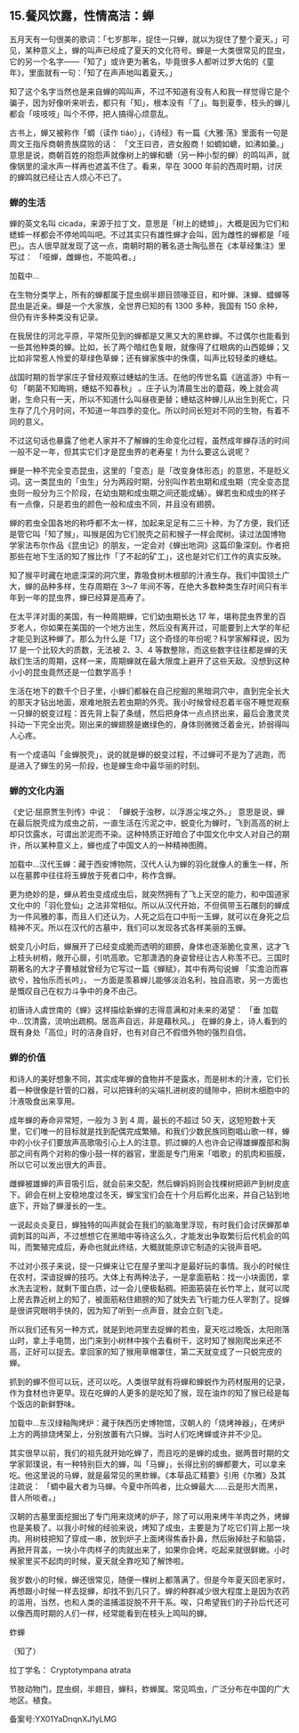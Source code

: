 ## 15.餐风饮露，性情高洁：蝉
五月天有一句很美的歌词：「七岁那年，捉住一只蝉，就以为捉住了整个夏天。」可见，某种意义上，蝉的叫声已经成了夏天的文化符号。蝉是一大类很常见的昆虫，它的另一个名字——「知了」或许更为著名，毕竟很多人都听过罗大佑的《童年》，里面就有一句：「知了在声声地叫着夏天。」



知了这个名字当然也是来自蝉的鸣叫声，不过不知道有没有人和我一样觉得它是个骗子，因为好像听来听去，都只有「知」，根本没有「了」。每到夏季，枝头的蝉儿都会「吱吱吱」叫个不停，把人搞得心烦意乱。



  




古书上，蝉又被称作「蜩（读作 tiáo）」，《诗经》有一篇《大雅·荡》里面有一句是周文王指斥商朝贵族腐败的话：
 「文王曰咨，咨女殷商！如蜩如螗，如沸如羹。」
 意思是说，商朝百姓的抱怨声就像树上的蝉和螗（另一种小型的蝉）的鸣叫声，就像锅里的滚水声一样再也遮盖不住了。看来，早在 3000 年前的西周时期，讨厌的蝉鸣就已经让古人烦心不已了。



### 蝉的生活


蝉的英文名叫 cicada，来源于拉丁文，意思是「树上的蟋蟀」，大概是因为它们和蟋蟀一样都会不停地鸣叫吧。不过其实只有雄性蝉才会叫，因为雌性的蝉都是「哑巴」。古人很早就发现了这一点，南朝时期的著名道士陶弘景在《本草经集注》里写过：
 「哑蝉，雌蝉也，不能鸣者。」
 



![]()加载中...

在生物分类学上，所有的蝉都属于昆虫纲半翅目颈喙亚目，和叶蝉、沫蝉、蜡蝉等昆虫是近亲。蝉是一个大家族，全世界已知的有 1300 多种，我国有 150 余种，但仍有许多种类没有记录。



在我居住的河北平原，平常所见到的蝉都是又黑又大的黑蚱蝉。不过偶尔也能看到一些其他种类的蝉。比如，长了两个暗红色复眼，就像得了红眼病的山西姬蝉；又比如非常惹人怜爱的草绿色草蝉；还有蝉家族中的侏儒，叫声比较轻柔的蟪蛄。



战国时期的哲学家庄子曾经观察过蟪蛄的生活。在他的传世名篇《逍遥游》中有一句
 「朝菌不知晦朔，蟪蛄不知春秋」
 。庄子认为清晨生出的蘑菇，晚上就会凋谢，生命只有一天，所以不知道什么叫昼夜更替；蟪蛄这种蝉儿从出生到死亡，只生存了几个月时间，不知道一年四季的变化。所以时间长短对不同的生物，有着不同的意义。



不过这句话也暴露了他老人家并不了解蝉的生命变化过程，虽然成年蝉存活的时间一般不足一年，但其实它们才是昆虫界的老寿星！为什么要这么说呢？



  




蝉是一种不完全变态昆虫，这里的「变态」是「改变身体形态」的意思，不是贬义词。这一类昆虫的「虫生」分为两段时期，分别叫作若虫期和成虫期（完全变态昆虫则一般分为三个阶段，在幼虫期和成虫期之间还能成蛹）。蝉若虫和成虫的样子有一点像，只是若虫的颜色一般和成虫不同，并且没有翅膀。



蝉的若虫全国各地的称呼都不太一样，加起来足足有二三十种，为了方便，我们还是管它叫「知了猴」，叫猴是因为它们脱壳之前和猴子一样会爬树。读过法国博物学家法布尔作品《昆虫记》的朋友，一定会对《蝉出地洞》这篇印象深刻。作者把那些在地下生活的知了猴比作「了不起的矿工」，这也是对它们工作的真实反映。



知了猴平时藏在地底深深的洞穴里，靠吸食树木根部的汁液生存。我们中国领土广大，蝉的品种多样，生存周期在 3～7 年间不等，在绝大多数种类生存时间只有半年到一年的昆虫界，蝉已经算是高寿了。



在太平洋对面的美国，有一种周期蝉，它们幼虫期长达 17 年，堪称昆虫界里的百岁老人，你如果在美国的一个地方出生，然后没有离开过，可能要到上大学的年纪才能见到这种蝉了。那么为什么是「17」这个奇怪的年份呢？科学家解释说，因为 17 是一个比较大的质数，无法被 2、3、4 等数整除，而这些数字往往都是蝉的天敌们生活的周期，这样一来，周期蝉就在最大限度上避开了这些天敌。没想到这种小小的昆虫竟然还是一位数学高手！



生活在地下的数千个日子里，小蝉们都躲在自己挖掘的黑暗洞穴中，直到完全长大的那天才钻出地面，艰难地脱去若虫期的外壳。我小时候曾经忍着半宿不睡觉观察一只蝉的蜕变过程：首先背上裂了条缝，然后把身体一点点挤出来，最后会激灵灵抖动一下完全出壳。刚出来的蝉翅膀是嫩绿色的，身体则微微泛着金光，娇弱得叫人心疼。



有一个成语叫「金蝉脱壳」，说的就是蝉的蜕变过程，不过蝉可不是为了逃跑，而是进入了蝉生的另一阶段，也是蝉生命中最华丽的时刻。



### 蝉的文化内涵


《史记·屈原贾生列传》中说：
 「蝉蜕于浊秽，以浮游尘埃之外。」
 意思是说，蝉在最后脱壳成为成虫之前，一直生活在污泥之中，蜕变化为蝉时，飞到高高的树上却只饮露水，可谓出淤泥而不染。这种特质正好暗合了中国文化中文人对自己的期许，所以某种意义上，蝉也成了中国文人的一种精神图腾。



![]()加载中...汉代玉蝉：藏于西安博物院，汉代人认为蝉的羽化就像人的重生一样，所以在墓葬中往往将玉蝉放于死者口中，称作含蝉。
 



更为绝妙的是，蝉从若虫变成成虫后，就突然拥有了飞上天空的能力，和中国道家文化中的「羽化登仙」之法非常相似。所以从汉代开始，不但佩带玉石雕刻的蝉成为一件风雅的事，而且人们还认为，人死之后在口中衔一玉蝉，就可以在身死之后精神不灭。所以在汉代的古墓中，我们可以发现各式各样美丽的玉蝉。



蜕变几小时后，蝉展开了已经变成脆而透明的翅膀，身体也逐渐脆化变黑，这才飞上枝头树梢，敞开心扉，引吭高歌。它那潇洒的身姿曾经让古人称羡不已。三国时期著名的大才子曹植就曾经为它写过一篇《蝉赋》，其中有两句说蝉
 「实澹泊而寡欲兮，独怡乐而长吟」，
 一方面是羡慕蝉儿能够淡泊名利，独自高歌，另一方面也是慨叹自己在权力斗争中的身不由己。



初唐诗人虞世南的《蝉》这样描绘新蝉的志得意满和对未来的渴望：
 「垂
 ![]()加载中...饮清露，流响出疏桐。居高声自远，非是藉秋风。」
 在蝉的身上，诗人看到的既有身处「高位」时的洁身自好，也有对自己不假借外物的强烈自信。



### 蝉的价值


和诗人的美好想象不同，其实成年蝉的食物并不是露水，而是树木的汁液，它们长着一种很像是针管的口器，可以把锋利的尖端扎进树皮的缝隙中，把树木细胞中的汁液吸食出来享用。



成年蝉的寿命非常短，一般为 3 到 4 周，最长的不超过 50 天，这短短数十天里，它们唯一的目标就是找到配偶完成繁殖。和我们少数民族同胞唱山歌一样，蝉中的小伙子们要放声高歌吸引心上人的注意。抓过蝉的人也许会记得雄蝉腹部和胸部之间有两个对称的像小鼓一样的器官，里面是专门用来「唱歌」的肌肉和振膜，所以它可以发出很大的声音。



雌蝉被雄蝉的声音吸引后，就会前来交配，然后蝉妈妈则会找棵树把卵产到树皮底下。卵会在树上安稳地度过冬天，蝉宝宝们会在十个月后孵化出来，并自己钻到地底下，开始了蝉漫长的一生。



一说起炎炎夏日，蝉独特的叫声就会在我们的脑海里浮现，有时我们会讨厌蝉那单调刺耳的叫声，不过想想它在黑暗中等待这么久，才能发出争取繁衍后代机会的鸣叫，而繁殖完成后，寿命也就此终结，大概就能原谅它制造的尖锐声音吧。



不过对小孩子来说，捉一只蝉来让它在屋子里叫才是最好玩的事情。我小的时候住在农村，深谙捉蝉的技巧。大体上有两种法子，一是拿面筋粘：找一小块面团，拿水洗去淀粉，就剩下蛋白质，过一会儿便极黏稠。把面筋装在长竹竿上，就可以爬上房去靠近树上的知了，被面筋粘住翅膀的知了就失去飞行能力任人宰割了。捉蝉是很讲究眼明手快的，因为知了听到一点声音，就会立刻飞走。



所以我们还有另一种方式，就是到地洞里去捉蝉的若虫，夏天吃过晚饭，太阳刚落山时，拿上手电筒，出门来到小树林中挨个去看树干，这时知了猴刚爬出来还不高，正好可以捉去。拿回家的知了猴用草帽罩住，第二天就变成了一只蜕完皮的蝉。



抓到的蝉不但可以玩，还可以吃。人类很早就有将蝉和蝉蜕作为药材服用的记录，作为食材也许更早。现在吃蝉的人更多的是吃知了猴，现在油炸的知了猴已经是每个饭店的新鲜野味。



![]()加载中...东汉绿釉陶烤炉：藏于陕西历史博物馆，汉朝人的「烧烤神器」，在烤炉上方的两排烧烤架上，分别放置有六只蝉。当时人们吃烤蝉或许并不少见。
 



其实很早以前，我们的祖先就开始吃蝉了，而且吃的是蝉的成虫。据两晋时期的文学家郭璞说，有一种特别巨大的蝉，叫「马蝉」，长得比别的蝉都要大，可以拿来吃。他这里说的马蝉，就是最常见的黑蚱蝉。《本草品汇精要》引用《尔雅》及其注疏说：
 「蜩中最大者为马蝉。今夏中所鸣者，比众蝉最大……云是形大而黑，昔人所啖者。」
 



汉朝的古墓里面挖掘出了专门用来烧烤的炉子，除了可以用来烤牛羊肉之外，烤蝉也是美极了。以我小时候的经验来说，烤知了成虫，主要是为了吃它们背上那一块肉。用树枝把知了穿成一串，放到炉子上面烤得焦香扑鼻，然后揪掉肚子和脑袋，再掀开背盖，一块小牛肉样子的肉就出来了，如果你会烤，吃起来就很鲜嫩。小时候家里买不起肉的时候，夏天就全靠吃知了解馋啦。



我岁数小的时候，蝉还很常见，随便一棵树上都落满了。但是今年夏天回老家时，再想跟小时候一样去捉蝉，却找不到几只了。蝉的种群减少很大程度上是因为农药的滥用，当然，也和人类的滥捕滥捉脱不开干系。唉，只希望我们的子孙后代还可以像西周时期的人们一样，经常能看到在枝头上鸣叫的蝉。



 蚱蝉
 

 （知了）
 

拉丁学名：
  Cryptotympana atrata
 

节肢动物门，昆虫纲，半翅目，蝉科，蚱蝉属。常见鸣虫，广泛分布在中国的广大地区。植食。
 



备案号:YX01YaDnqnXJ1yLMG

